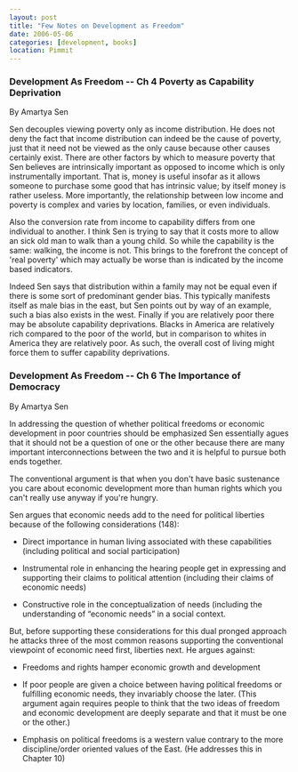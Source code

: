 ```yaml
---
layout: post
title: "Few Notes on Development as Freedom"
date: 2006-05-06
categories: [development, books]
location: Pimmit
---
```


### Development As Freedom -- Ch 4 Poverty as Capability Deprivation
By Amartya Sen

Sen decouples viewing poverty only as income distribution. He does not deny the fact that income distribution can indeed be the cause of poverty, just that it need not be viewed as the only cause because other causes certainly exist. There are other factors by which to measure poverty that Sen believes are intrinsically important as opposed to income which is only instrumentally important. That is, money is useful insofar as it allows someone to purchase some good that has intrinsic value; by itself money is rather useless. More importantly, the relationship between low income and poverty is complex and varies by location, families, or even individuals.

Also the conversion rate from income to capability differs from one individual to another. I think Sen is trying to say that it costs more to allow an sick old man to walk than a young child. So while the capability is the same: walking, the income is not. This brings to the forefront the concept of 'real poverty' which may actually be worse than is indicated by the income based indicators.

Indeed Sen says that distribution within a family may not be equal even if there is some sort of predominant gender bias. This typically manifests itself as male bias in the east, but Sen points out by way of an example, such a bias also exists in the west. Finally if you are relatively poor there may be absolute capability deprivations. Blacks in America are relatively rich compared to the poor of the world, but in comparison to whites in America they are relatively poor. As such, the overall cost of living might force them to suffer capability deprivations.

### Development As Freedom -- Ch 6 The Importance of Democracy
By Amartya Sen

In addressing the question of whether political freedoms or economic development in poor countries should be emphasized Sen essentially agues that it should not be a question of one or the other because there are many important interconnections between the two and it is helpful to pursue both ends together.

The conventional argument is that when you don\'t have basic sustenance you care about economic development more than human rights which you can't really use anyway if you're hungry.

Sen argues that economic needs add to the need for political liberties because of the following considerations (148):
* Direct importance in human living associated with these capabilities (including political and social participation)

* Instrumental role in enhancing the hearing people get in expressing and supporting their claims to political attention (including their claims of economic needs)

* Constructive role in the conceptualization of needs (including the understanding of “economic needs” in a social context.

But, before supporting these considerations for this dual pronged approach he attacks three of the most common reasons supporting the conventional viewpoint of economic need first, liberties next. He argues against:

* Freedoms and rights hamper economic growth and development

* If poor people are given a choice between having political freedoms or fulfilling economic needs, they invariably choose the later. (This argument again requires people to think that the two ideas of freedom and economic development are deeply separate and that it must be one or the other.)

* Emphasis on political freedoms is a western value contrary to the more discipline/order oriented values of the East. (He addresses this in Chapter 10)
